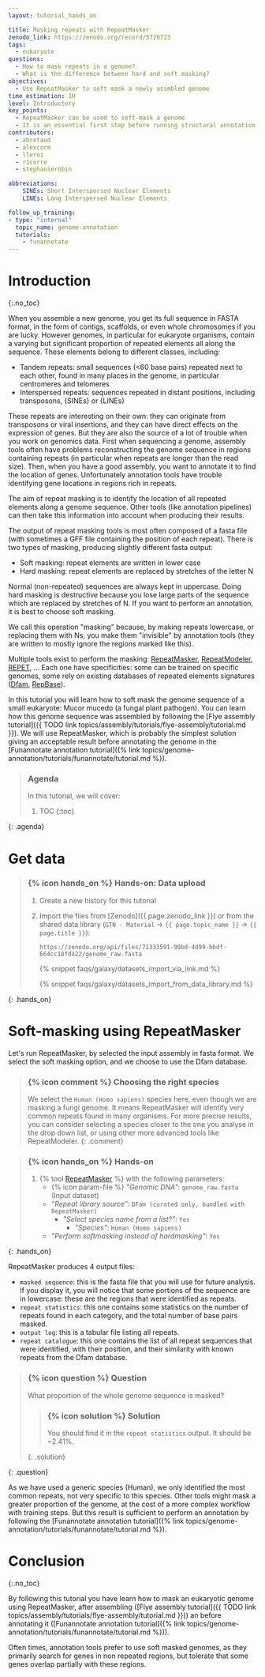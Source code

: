 ```yaml
---
layout: tutorial_hands_on

title: Masking repeats with RepeatMasker
zenodo_link: https://zenodo.org/record/5726723
tags:
  - eukaryote
questions:
  - How to mask repeats in a genome?
  - What is the difference between hard and soft masking?
objectives:
  - Use RepeatMasker to soft mask a newly assmbled genome
time_estimation: 1H
level: Introductory
key_points:
  - RepeatMasker can be used to soft-mask a genome
  - It is an essential first step before running structural annotation pipelines
contributors:
  - abretaud
  - alexcorm
  - lleroi
  - r1corre
  - stephanierobin

abbreviations:
    SINEs: Short Interspersed Nuclear Elements
    LINEs: Long Interspersed Nuclear Elements

follow_up_training:
- type: "internal"
  topic_name: genome-annotation
  tutorials:
    - funannotate
---
```



# Introduction
{:.no_toc}

When you assemble a new genome, you get its full sequence in FASTA format, in the form of contigs, scaffolds, or even whole chromosomes if you are lucky. However genomes, in particular for eukaryote organisms, contain a varying but significant proportion of repeated elements all along the sequence. These elements belong to different classes, including:

- Tandem repeats: small sequences (<60 base pairs) repeated next to each other, found in many places in the genome, in particular centromeres and telomeres
- Interspersed repeats: sequences repeated in distant positions, including transposons, {SINEs} or {LINEs}

These repeats are interesting on their own: they can originate from transposons or viral insertions, and they can have direct effects on the expression of genes. But they are also the source of a lot of trouble when you work on genomics data. First when sequencing a genome, assembly tools often have problems reconstructing the genome sequence in regions containing repeats (in particular when repeats are longer than the read size). Then, when you have a good assembly, you want to annotate it to find the location of genes. Unfortunately annotation tools have trouble identifying gene locations in regions rich in repeats.

The aim of repeat masking is to identify the location of all repeated elements along a genome sequence. Other tools (like annotation pipelines) can then take this information into account when producing their results.

The output of repeat masking tools is most often composed of a fasta file (with sometimes a GFF file containing the position of each repeat). There is two types of masking, producing slightly different fasta output:

- Soft masking: repeat elements are written in lower case
- Hard masking: repeat elements are replaced by stretches of the letter N

Normal (non-repeated) sequences are always kept in uppercase. Doing hard masking is destructive because you lose large parts of the sequence which are replaced by stretches of N. If you want to perform an annotation, it is best to choose soft masking.

We call this operation "masking" because, by making repeats lowercase, or replacing them with Ns, you make them "invisible" by annotation tools (they are written to mostly ignore the regions marked like this).

Multiple tools exist to perform the masking: [RepeatMasker](https://www.repeatmasker.org/), [RepeatModeler](https://www.repeatmasker.org/RepeatModeler/), [REPET](https://urgi.versailles.inra.fr/Tools/REPET), ... Each one have specificities: some can be trained on specific genomes, some rely on existing databases of repeated elements signatures ([Dfam](https://www.dfam.org/), [RepBase](https://www.girinst.org/repbase/)).

In this tutorial you will learn how to soft mask the genome sequence of a small eukaryote: Mucor mucedo (a fungal plant pathogen). You can learn how this genome sequence was assembled by following the [Flye assembly tutorial]({{ TODO link topics/assembly/tutorials/flye-assembly/tutorial.md }}). We will use RepeatMasker, which is probably the simplest solution giving an acceptable result before annotating the genome in the [Funannotate annotation tutorial]({% link topics/genome-annotation/tutorials/funannotate/tutorial.md %}).

> ### Agenda
>
> In this tutorial, we will cover:
>
> 1. TOC
> {:toc}
>
{: .agenda}

# Get data

> ### {% icon hands_on %} Hands-on: Data upload
>
> 1. Create a new history for this tutorial
> 2. Import the files from [Zenodo]({{ page.zenodo_link }}) or from
>    the shared data library (`GTN - Material` -> `{{ page.topic_name }}`
>     -> `{{ page.title }}`):
>
>    ```
>    https://zenodo.org/api/files/71333591-99bd-4d99-bbdf-664cc18fd422/genome_raw.fasta
>    ```
>
>    {% snippet faqs/galaxy/datasets_import_via_link.md %}
>
>    {% snippet faqs/galaxy/datasets_import_from_data_library.md %}
>
{: .hands_on}

# Soft-masking using RepeatMasker

Let's run RepeatMasker, by selected the input assembly in fasta format. We select the soft masking option, and we choose to use the Dfam database.

> ### {% icon comment %} Choosing the right species
>
> We select the `Human (Homo sapiens)` species here, even though we are masking a fungi genome. It means RepeatMasker will identify very common repeats found in many organisms. For more precise results, you can consider selecting a species closer to the one you analyse in the drop down list, or using other more advanced tools like RepeatModeler.
{: .comment}

> ### {% icon hands_on %} Hands-on
>
> 1. {% tool [RepeatMasker](toolshed.g2.bx.psu.edu/repos/bgruening/repeat_masker/repeatmasker_wrapper/4.1.2-p1+galaxy1) %} with the following parameters:
>    - {% icon param-file %} *"Genomic DNA"*: `genome_raw.fasta` (Input dataset)
>    - *"Repeat library source"*: `DFam (curated only, bundled with RepeatMasker)`
>        - *"Select species name from a list?"*: `Yes`
>            - *"Species"*: `Human (Homo sapiens)`
>    - *"Perform softmasking instead of hardmasking"*: `Yes`
>
{: .hands_on}

RepeatMasker produces 4 output files:

- `masked sequence`: this is the fasta file that you will use for future analysis. If you display it, you will notice that some portions of the sequence are in lowercase: these are the regions that were identified as repeats.
- `repeat statistics`: this one contains some statistics on the number of repeats found in each category, and the total number of base pairs masked.
- `output log`: this is a tabular file listing all repeats.
- `repeat catalogue`: this one contains the list of all repeat sequences that were identified, with their position, and their similarity with known repeats from the Dfam database.

> ### {% icon question %} Question
>
> What proportion of the whole genome sequence is masked?
>
> > ### {% icon solution %} Solution
> >
> > You should find it in the `repeat statistics` output. It should be ~2.41%.
> >
> {: .solution}
>
{: .question}

As we have used a generic species (Human), we only identified the most common repeats, not very specific to this species. Other tools might mask a greater proportion of the genome, at the cost of a more complex workflow with training steps. But this result is sufficient to perform an annotation by following the [Funannotate annotation tutorial]({% link topics/genome-annotation/tutorials/funannotate/tutorial.md %}).

# Conclusion
{:.no_toc}

By following this tutorial you have learn how to mask an eukaryotic genome using RepeatMasker, after assembling ([Flye assembly tutorial]({{ TODO link topics/assembly/tutorials/flye-assembly/tutorial.md }})) an before annotating it ([Funannotate annotation tutorial]({% link topics/genome-annotation/tutorials/funannotate/tutorial.md %})).

Often times, annotation tools prefer to use soft masked genomes, as they primarily search for genes in non repeated regions, but tolerate that some genes overlap partially with these regions.
